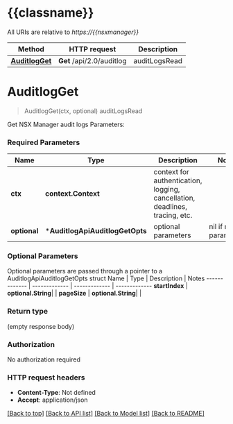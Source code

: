 # {{classname}}

All URIs are relative to *https://{{nsxmanager}}*

Method | HTTP request | Description
------------- | ------------- | -------------
[**AuditlogGet**](AuditlogApi.md#AuditlogGet) | **Get** /api/2.0/auditlog | auditLogsRead

# **AuditlogGet**
> AuditlogGet(ctx, optional)
auditLogsRead

Get NSX Manager audit logs  Parameters:  

### Required Parameters

Name | Type | Description  | Notes
------------- | ------------- | ------------- | -------------
 **ctx** | **context.Context** | context for authentication, logging, cancellation, deadlines, tracing, etc.
 **optional** | ***AuditlogApiAuditlogGetOpts** | optional parameters | nil if no parameters

### Optional Parameters
Optional parameters are passed through a pointer to a AuditlogApiAuditlogGetOpts struct
Name | Type | Description  | Notes
------------- | ------------- | ------------- | -------------
 **startIndex** | **optional.String**|  | 
 **pageSize** | **optional.String**|  | 

### Return type

 (empty response body)

### Authorization

No authorization required

### HTTP request headers

 - **Content-Type**: Not defined
 - **Accept**: application/json

[[Back to top]](#) [[Back to API list]](../README.md#documentation-for-api-endpoints) [[Back to Model list]](../README.md#documentation-for-models) [[Back to README]](../README.md)

